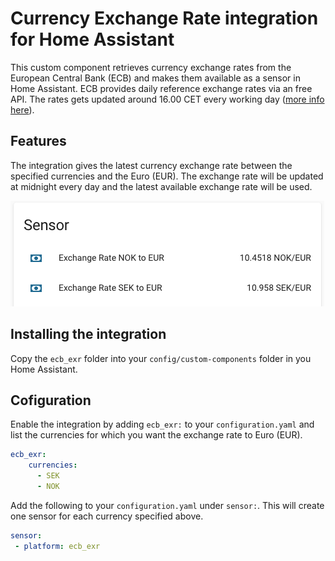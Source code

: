 # Currency Exchange Rate integration for Home Assistant
This custom component retrieves currency exchange rates from the European Central Bank (ECB) and makes them available as a sensor in Home Assistant. ECB provides daily reference exchange rates via an free API. The rates gets updated around 16.00 CET every working day ([more info here](https://www.ecb.europa.eu/stats/policy_and_exchange_rates/euro_reference_exchange_rates/html/index.en.html)).

## Features
The integration gives the latest currency exchange rate between the specified currencies and the Euro (EUR). The exchange rate will be updated at midnight every day and the latest available exchange rate will be used.

![Exchange Rate Sensor](docs/exchange_rate_sensor.png)

## Installing the integration
Copy the `ecb_exr` folder into your `config/custom-components` folder in you Home Assistant.

## Cofiguration
Enable the integration by adding `ecb_exr:` to your `configuration.yaml` and list the currencies for which you want the exchange rate to Euro (EUR).

```yaml
ecb_exr:
    currencies:
      - SEK
      - NOK
```

Add the following to your `configuration.yaml` under `sensor:`. This will create one sensor for each currency specified above.
```yaml
sensor:
 - platform: ecb_exr
 ```
